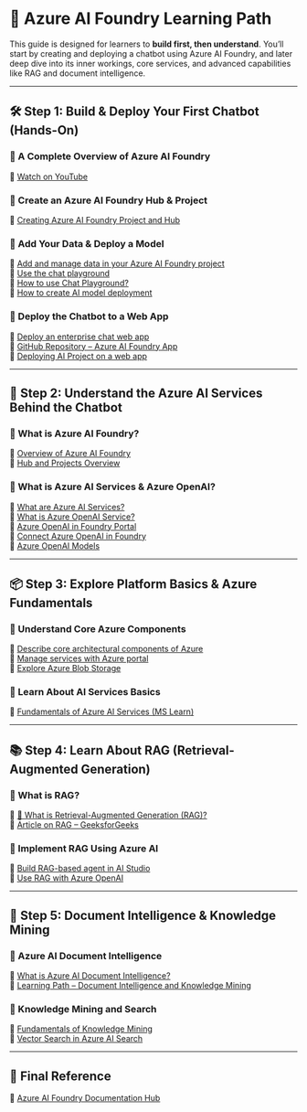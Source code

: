 # 🚀 Azure AI Foundry Learning Path 

This guide is designed for learners to **build first, then understand**. You’ll start by creating and deploying a chatbot using Azure AI Foundry, and later deep dive into its inner workings, core services, and advanced capabilities like RAG and document intelligence.

---

## 🛠️ Step 1: Build & Deploy Your First Chatbot (Hands-On)

### 🔹 A Complete Overview of Azure AI Foundry  
🎥 [Watch on YouTube](https://youtu.be/9txdxa6hp7w?si=50M9Vzhl7lTAmszT)

### 🔹 Create an Azure AI Foundry Hub & Project   
🎥 [Creating Azure AI Foundry Project and Hub](https://www.youtube.com/watch?v=Io0IUpTt4Yw)

### 🔹 Add Your Data & Deploy a Model  
📄 [Add and manage data in your Azure AI Foundry project](https://learn.microsoft.com/en-us/azure/ai-foundry/how-to/data-add)  
📄 [Use the chat playground](https://learn.microsoft.com/en-us/azure/ai-foundry/quickstarts/get-started-playground)  
🎥 [How to use Chat Playground?](https://youtu.be/MB5YeEcfN_c?si=rYLlTfHt4r_pyN5f)  
🎥 [How to create AI model deployment](https://youtu.be/LLO0lOufbwc?si=5DoqTp19Ptme_w6x)

### 🔹 Deploy the Chatbot to a Web App  
📄 [Deploy an enterprise chat web app](https://learn.microsoft.com/en-us/azure/ai-foundry/tutorials/deploy-chat-web-app)  
📄 [GitHub Repository – Azure AI Foundry App](https://github.com/microsoft/sample-app-aoai-chatGPT)  
🎥 [Deploying AI Project on a web app](https://youtu.be/JjeQjnVWH50?si=B7h3uOBpDSizlMXI)

---

## 🧠 Step 2: Understand the Azure AI Services Behind the Chatbot

### 🔹 What is Azure AI Foundry?  
📄 [Overview of Azure AI Foundry](https://learn.microsoft.com/en-us/azure/ai-foundry/what-is-azure-ai-foundry)  
📄 [Hub and Projects Overview](https://learn.microsoft.com/en-us/azure/ai-foundry/concepts/ai-resources#organize-work-in-projects-for-customization)

### 🔹 What is Azure AI Services & Azure OpenAI?  
📄 [What are Azure AI Services?](https://learn.microsoft.com/en-us/azure/ai-services/what-are-ai-services)  
📄 [What is Azure OpenAI Service?](https://learn.microsoft.com/en-us/azure/ai-services/openai/overview)  
📄 [Azure OpenAI in Foundry Portal](https://learn.microsoft.com/en-us/azure/ai-foundry/azure-openai-in-azure-ai-foundry)  
📄 [Connect Azure OpenAI in Foundry](https://learn.microsoft.com/en-us/azure/ai-foundry/ai-services/how-to/connect-azure-openai)  
📄 [Azure OpenAI Models](https://learn.microsoft.com/en-us/azure/ai-services/openai/concepts/models?context=%2Fazure%2Fai-foundry%2Fcontext%2Fcontext&tabs=global-standard%2Cstandard-chat-completions)

---

## 📦 Step 3: Explore Platform Basics & Azure Fundamentals

### 🔹 Understand Core Azure Components  
📄 [Describe core architectural components of Azure](https://learn.microsoft.com/en-us/training/modules/describe-core-architectural-components-of-azure/)  
📄 [Manage services with Azure portal](https://learn.microsoft.com/en-us/training/modules/tour-azure-portal/)  
📄 [Explore Azure Blob Storage](https://learn.microsoft.com/en-us/training/modules/explore-azure-blob-storage/)

### 🔹 Learn About AI Services Basics  
📄 [Fundamentals of Azure AI Services (MS Learn)](https://learn.microsoft.com/en-us/training/modules/fundamentals-azure-ai-services/)

---

## 📚 Step 4: Learn About RAG (Retrieval-Augmented Generation)

### 🔹 What is RAG?  
🎥 [🎥 What is Retrieval-Augmented Generation (RAG)?](https://youtu.be/T-D1OfcDW1M?si=Hfa7jmD2nIUSMd_O)  
📄 [Article on RAG – GeeksforGeeks](https://www.geeksforgeeks.org/what-is-retrieval-augmented-generation-rag/)

### 🔹 Implement RAG Using Azure AI  
📄 [Build RAG-based agent in AI Studio](https://learn.microsoft.com/en-us/training/modules/build-copilot-ai-studio/)  
📄 [Use RAG with Azure OpenAI](https://learn.microsoft.com/en-us/training/modules/use-own-data-azure-openai/)

---

## 🧾 Step 5: Document Intelligence & Knowledge Mining

### 🔹 Azure AI Document Intelligence  
📄 [What is Azure AI Document Intelligence?](https://learn.microsoft.com/en-us/azure/ai-services/document-intelligence/)  
📄 [Learning Path – Document Intelligence and Knowledge Mining](https://learn.microsoft.com/en-us/training/paths/document-intelligence-knowledge-mining/)

### 🔹 Knowledge Mining and Search  
📄 [Fundamentals of Knowledge Mining](https://learn.microsoft.com/en-us/training/modules/intro-to-azure-search/)  
📄 [Vector Search in Azure AI Search](https://learn.microsoft.com/en-us/training/modules/improve-search-results-vector-search/)

---

## 📘 Final Reference
📄 [Azure AI Foundry Documentation Hub](https://learn.microsoft.com/en-us/azure/ai-foundry/?wt.mc_id=azaistudio_inproduct_gettingstarted)

